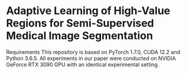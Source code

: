 # Adaptive Learning of High-Value Regions for Semi-Supervised Medical Image Segmentation
Requirements
This repository is based on PyTorch 1.7.0, CUDA 12.2 and Python 3.6.5. All experiments in our paper were conducted on NVIDIA GeForce RTX 3090 GPU with an identical experimental setting.
